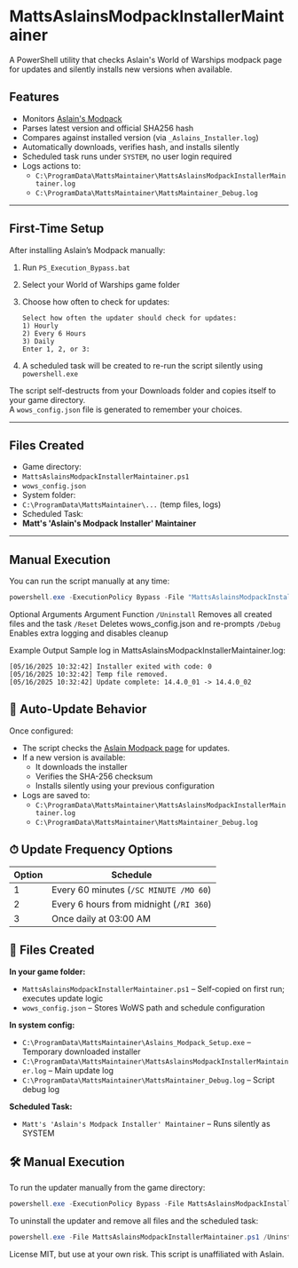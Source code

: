 # MattsAslainsModpackInstallerMaintainer

A PowerShell utility that checks Aslain's World of Warships modpack page for updates and silently installs new versions when available.

## Features

- Monitors [Aslain's Modpack](https://aslain.com/index.php?/topic/2020-download-%E2%98%85-world-of-warships-%E2%98%85-modpack/)
- Parses latest version and official SHA256 hash
- Compares against installed version (via `_Aslains_Installer.log`)
- Automatically downloads, verifies hash, and installs silently
- Scheduled task runs under `SYSTEM`, no user login required
- Logs actions to:  
  - `C:\ProgramData\MattsMaintainer\MattsAslainsModpackInstallerMaintainer.log`  
  - `C:\ProgramData\MattsMaintainer\MattsMaintainer_Debug.log`

---

## First-Time Setup

After installing Aslain’s Modpack manually:

1. Run `PS_Execution_Bypass.bat`
2. Select your World of Warships game folder
3. Choose how often to check for updates:

   ```
   Select how often the updater should check for updates:
   1) Hourly
   2) Every 6 Hours
   3) Daily
   Enter 1, 2, or 3:
   ```
4. A scheduled task will be created to re-run the script silently using `powershell.exe`

The script self-destructs from your Downloads folder and copies itself to your game directory.  
A `wows_config.json` file is generated to remember your choices.

---

## Files Created

- Game directory:
- `MattsAslainsModpackInstallerMaintainer.ps1`
- `wows_config.json`
- System folder:
- `C:\ProgramData\MattsMaintainer\...` (temp files, logs)
- Scheduled Task:
- **Matt's 'Aslain's Modpack Installer' Maintainer**

---

## Manual Execution

You can run the script manually at any time:

```powershell
powershell.exe -ExecutionPolicy Bypass -File "MattsAslainsModpackInstallerMaintainer.ps1"
```
Optional Arguments
Argument	Function
`/Uninstall`	Removes all created files and the task
`/Reset`	Deletes wows_config.json and re-prompts
`/Debug`	Enables extra logging and disables cleanup

Example Output
Sample log in MattsAslainsModpackInstallerMaintainer.log:
```
[05/16/2025 10:32:42] Installer exited with code: 0
[05/16/2025 10:32:42] Temp file removed.
[05/16/2025 10:32:42] Update complete: 14.4.0_01 -> 14.4.0_02
```

## 🔄 Auto-Update Behavior

Once configured:

- The script checks the [Aslain Modpack page](https://aslain.com/index.php?/topic/2020-download-%E2%98%85-world-of-warships-%E2%98%85-modpack/) for updates.
- If a new version is available:
  - It downloads the installer
  - Verifies the SHA-256 checksum
  - Installs silently using your previous configuration
- Logs are saved to:  
  - `C:\ProgramData\MattsMaintainer\MattsAslainsModpackInstallerMaintainer.log`  
  - `C:\ProgramData\MattsMaintainer\MattsMaintainer_Debug.log`

## ⏱ Update Frequency Options

| Option | Schedule                               |
|--------|----------------------------------------|
| 1      | Every 60 minutes (`/SC MINUTE /MO 60`) |
| 2      | Every 6 hours from midnight (`/RI 360`) |
| 3      | Once daily at 03:00 AM                 |

## 📁 Files Created

**In your game folder:**
- `MattsAslainsModpackInstallerMaintainer.ps1` – Self-copied on first run; executes update logic
- `wows_config.json` – Stores WoWS path and schedule configuration

**In system config:**
- `C:\ProgramData\MattsMaintainer\Aslains_Modpack_Setup.exe` – Temporary downloaded installer
- `C:\ProgramData\MattsMaintainer\MattsAslainsModpackInstallerMaintainer.log` – Main update log
- `C:\ProgramData\MattsMaintainer\MattsMaintainer_Debug.log` – Script debug log

**Scheduled Task:**
- `Matt's 'Aslain's Modpack Installer' Maintainer` – Runs silently as SYSTEM



## 🛠 Manual Execution

To run the updater manually from the game directory:

```powershell
powershell.exe -ExecutionPolicy Bypass -File MattsAslainsModpackInstallerMaintainer.ps1
```
To uninstall the updater and remove all files and the scheduled task:
```powershell
powershell.exe -File MattsAslainsModpackInstallerMaintainer.ps1 /Uninstall
```

License
MIT, but use at your own risk. This script is unaffiliated with Aslain.
